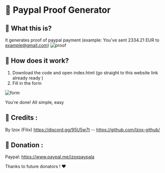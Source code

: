 # 📃 Paypal Proof Generator

## 🤔 What this is?
It generates proof of paypal payment (example: You've sent 2334.21 EUR to example@gmail.com)
![proof](https://media.discordapp.net/attachments/683229791901712391/683401592799494368/paypalproof.PNG?width=852&height=608)
<br> 
## 📙 How does it work?
1. Download the code and open index.html (go straight to this website link already ready )
2. Fill in the form

![form](https://media.discordapp.net/attachments/683229791901712391/683401590660399161/paypalgenerator.PNG?width=1241&height=608)

You're done! All simple, easy

## 🤗 Credits :
By Izox (Filix) https://discord.gg/95U5w7t -- https://github.com/Izox-github/

## 🤩 Donation :

Paypal: https://www.paypal.me/izoxpaypala

Thanks to future donators ! ❤️

